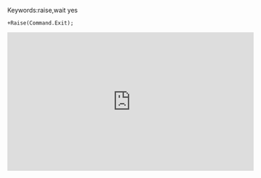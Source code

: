 ﻿Keywords:raise,wait yes

```csdiff
+Raise(Command.Exit);
```

<iframe width="560" height="315" src="https://www.youtube.com/embed/j3l5QGKGH5M?list=PL1DEQjXG2xnIGbO3DlvFQjv-T0OXM81r-" frameborder="0" allowfullscreen></iframe>